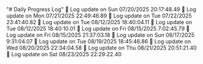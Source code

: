 "# Daily Progress Log" 
📅 Log update on Sun 07/20/2025 20:17:48.49 
📅 Log update on Mon 07/21/2025 22:49:46.89 
📅 Log update on Tue 07/22/2025 23:41:40.82 
📅 Log update on Tue 08/12/2025 18:40:04.11 
📅 Log update on Tue 08/12/2025 18:40:10.01 
📅 Log update on Fri 08/15/2025  7:02:45.79 
📅 Log update on Fri 08/15/2025 21:37:03.18 
📅 Log update on Sun 08/17/2025  9:31:04.07 
📅 Log update on Tue 08/19/2025 18:45:46.86 
📅 Log update on Wed 08/20/2025 22:34:04.58 
📅 Log update on Thu 08/21/2025 20:51:21.40 
📅 Log update on Sat 08/23/2025 22:29:22.40 
